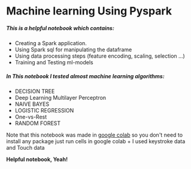 # Machine learning Using Pyspark

##### This is a helpful notebook which contains:
- Creating a Spark application.
- Using Spark sql for manipulating the dataframe
- Using data processing steps (feature encoding, scaling, selection ...)
- Training and Testing ml-models

##### In This notebook I tested almost machine learning algorithms:

- DECISION TREE
- Deep Learning Multilayer Perceptron
- NAIVE BAYES
- LOGISTIC REGRESSION
- One-vs-Rest 
- RANDOM FOREST

Note that this notebook was made in [google colab](https://colab.research.google.com/) so you don't need to install any package just run cells in google colab +  I used keystroke data and Touch data 



**Helpful notebook, Yeah!**

